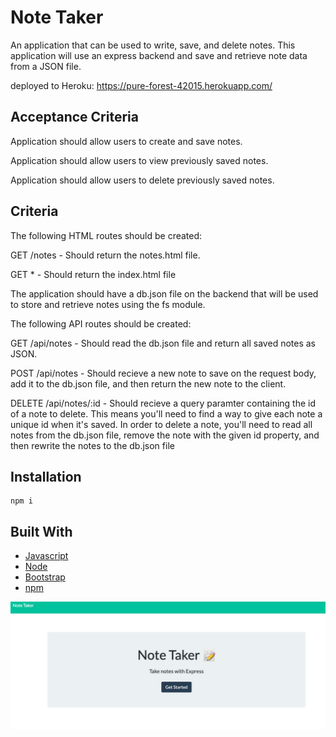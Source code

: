# Note Taker 

An application that can be used to write, save, and delete notes. This application will use an express backend and save and retrieve note data from a JSON file.

deployed to Heroku: https://pure-forest-42015.herokuapp.com/

## Acceptance Criteria 

Application should allow users to create and save notes.

Application should allow users to view previously saved notes.

Application should allow users to delete previously saved notes.

## Criteria 

The following HTML routes should be created:

GET /notes - Should return the notes.html file.

GET * - Should return the index.html file

The application should have a db.json file on the backend that will be used to store and retrieve notes using the fs module.

The following API routes should be created:

GET /api/notes - Should read the db.json file and return all saved notes as JSON.

POST /api/notes - Should recieve a new note to save on the request body, add it to the db.json file, and then return the new note to the client.

DELETE /api/notes/:id - Should recieve a query paramter containing the id of a note to delete. This means you'll need to find a way to give each note a unique id when it's saved. In order to delete a note, you'll need to read all notes from the db.json file, remove the note with the given id property, and then rewrite the notes to the db.json file

## Installation

```
npm i
```

## Built With

* [Javascript](https://www.javascript.com/) 
* [Node](https://nodejs.org/en/)
* [Bootstrap](https://getbootstrap.com/) 
* [npm](https://www.npmjs.com/)

![snippet](Public/assets/notetakersnippet.png)